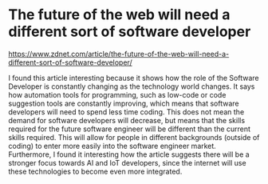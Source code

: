 # The future of the web will need a different sort of software developer 

https://www.zdnet.com/article/the-future-of-the-web-will-need-a-different-sort-of-software-developer/

I found this article interesting because it shows how the role of the Software Developer is constantly changing as the technology world changes. It says how automation tools for programming, such as low-code or code suggestion tools are constantly improving, which means that software developers will need to spend less time coding. This does not mean the demand for software developers will decrease, but means that the skills required for the future software engineer will be different than the current skills required. This will allow for people in different backgrounds (outside of coding) to enter more easily into the software engineer market. Furthermore, I found it interesting how the article suggests there will be a stronger focus towards AI and IoT developers, since the internet will use these technologies to become even more integrated.